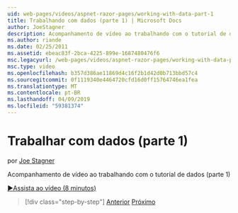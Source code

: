 ```yaml
---
uid: web-pages/videos/aspnet-razor-pages/working-with-data-part-1
title: Trabalhando com dados (parte 1) | Microsoft Docs
author: JoeStagner
description: Acompanhamento de vídeo ao trabalhando com o tutorial de dados (parte 1)
ms.author: riande
ms.date: 02/25/2011
ms.assetid: ebeac83f-2bca-4225-899e-1687480476f6
msc.legacyurl: /web-pages/videos/aspnet-razor-pages/working-with-data-part-1
msc.type: video
ms.openlocfilehash: b357d386ae11869d4c16f2b1d42d0b713bbd57c4
ms.sourcegitcommit: 0f1119340e4464720cfd16d0ff15764746ea1fea
ms.translationtype: MT
ms.contentlocale: pt-BR
ms.lasthandoff: 04/09/2019
ms.locfileid: "59381374"
---
```

# <a name="working-with-data-part-1"></a>Trabalhar com dados (parte 1)

por [Joe Stagner](https://github.com/JoeStagner)

Acompanhamento de vídeo ao trabalhando com o tutorial de dados (parte 1)

[&#9654;Assista ao vídeo (8 minutos)](https://channel9.msdn.com/Blogs/ASP-NET-Site-Videos/working-with-data-part-1)

> [!div class="step-by-step"]
> [Anterior](working-with-forms-part-2.md)
> [Próximo](working-with-data-part-2.md)
